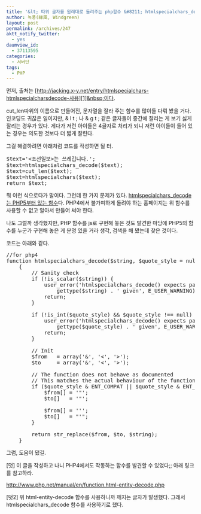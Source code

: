 ```yaml
---
title: '&lt; 따위 글자를 원래대로 돌려주는 php함수 &#8211; htmlspecialchars_decode.php 구현함수'
author: 녹풍(綠風, Windgreen)
layout: post
permalink: /archives/247
aktt_notify_twitter:
  - yes
daumview_id:
  - 37113595
categories:
  - 서버단
tags:
  - PHP
---
```

먼저, 출처는 [http://jacking.x-y.net/entry/htmlspecialchars-htmlspecialcharsdecode-사용][1]&nbsp;이다.

cut_len따위의 이름으로 만들어진, 문자열을 잘라 주는 함수를 많이들 다뤄 봤을 거다. 인코딩도 귀찮은 일이지만, & l t ; 나 & g t ; 같은 글자들이 중간에 잘리는 게 보기 싫게 잘리는 경우가 있다. 게다가 저런 아이들은 4글자로 처리가 되니 저런 아이들이 들어 있는 경우는 의도한 것보다 더 짧게 잘린다.

그걸 해결하려면 아래처럼 코드를 작성하면 될 터.

<pre class="brush:php">$text=&#039;&lt;조선일보&gt;는 쓰레깁니다.&#039;;
$text=htmlspecialchars_decode($text);
$text=cut_len($text);
$text=htmlspecialchars($text);
return $text;
</pre>

뭐 이런 식으로다가 말이다. 그런데 한 가지 문제가 있다. <a href="http://php.net/manual/en/function.htmlspecialchars-decode.php" target="_blank">htmlspecialchars_decode는 PHP5부터 있는 함수</a>다. PHP4에서 불가피하게 돌려야 하는 홈페이지는 위 함수를 사용할 수 없고 알아서 만들어 써야 한다.

나도 그럴까 생각했지만, PHP 함수를 js로 구현해 놓은 것도 발견한 마당에 PHP5의 함수를 누군가 구현해 놓은 게 분명 있을 거라 생각, 검색을 해 봤는데 찾은 것이다.

코드는 아래와 같다.

<pre class="brush:php">//for php4
function htmlspecialchars_decode($string, $quote_style = null)
    {
        // Sanity check
        if (!is_scalar($string)) {
            user_error(&#039;htmlspecialchars_decode() expects parameter 1 to be string, &#039; .
                gettype($string) . &#039; given&#039;, E_USER_WARNING);
            return;
        }

        if (!is_int($quote_style) && $quote_style !== null) {
            user_error(&#039;htmlspecialchars_decode() expects parameter 2 to be integer, &#039; .
                gettype($quote_style) . &#039; given&#039;, E_USER_WARNING);
            return;
        }

        // Init
        $from   = array(&#039;&&#039;, &#039;&lt;&#039;, &#039;&gt;&#039;);
        $to     = array(&#039;&&#039;, &#039;&lt;&#039;, &#039;&gt;&#039;);

        // The function does not behave as documented
        // This matches the actual behaviour of the function
        if ($quote_style & ENT_COMPAT || $quote_style & ENT_QUOTES) {
            $from[] = &#039;"&#039;;
            $to[]   = &#039;"&#039;;

            $from[] = &#039;&#039;&#039;;
            $to[]   = "&#039;";
        }

        return str_replace($from, $to, $string);
    }
</pre>

그럼, 도움이 됐길.

[덧] 이 글을 작성하고 나니 PHP4에서도 작동하는 함수를 발견할 수 있었다;; 아래 링크를 참고하라.

<http://www.php.net/manual/en/function.html-entity-decode.php>

[덧2] 위 html-entity-decode 함수를 사용하니까 깨지는 글자가 발생했다. 그래서 htmlspecialchars_decode 함수를 사용하기로 했다.

 [1]: http://jacking.x-y.net/entry/htmlspecialchars-htmlspecialcharsdecode-%EC%82%AC%EC%9A%A9